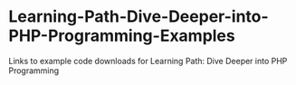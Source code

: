 # Learning-Path-Dive-Deeper-into-PHP-Programming-Examples
Links to example code downloads for Learning Path: Dive Deeper into PHP Programming
